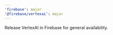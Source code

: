 ```yaml
---
'firebase': major
'@firebase/vertexai': major
---
```


Release VertexAI in Firebase for general availability.
